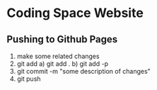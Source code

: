 # Coding Space Website

## Pushing to Github Pages

  1) make some related changes
  2) git add
    a) git add .
    b) git add -p
  3) git commit -m "some description of changes"
  4) git push